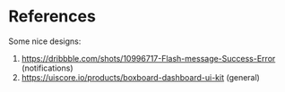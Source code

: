 # References

Some nice designs:

1. https://dribbble.com/shots/10996717-Flash-message-Success-Error (notifications)
2. https://uiscore.io/products/boxboard-dashboard-ui-kit (general)